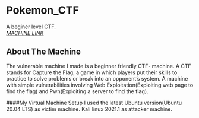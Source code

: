 # Pokemon_CTF
A beginer level CTF.
<br/>
[_MACHINE LINK_](https://drive.google.com/file/d/1bZNuZXk_sBt9kNg0uuFez4Xti6Grf9tr/view?usp=sharing)

## About The Machine

The vulnerable machine I made is a beginner friendly CTF- machine. A CTF stands for Capture the Flag, a game in which players put their skills to practice to solve problems or break into an opponent’s system. A machine with simple vulnerabilities involving Web Exploitation(Exploiting web page to find the flag) and Pwn(Exploiting a server to find the flag).

####My Virtual Machine Setup
I used the latest Ubuntu version(Ubuntu 20.04 LTS) as victim machine.
Kali linux 2021.1 as attacker machine.
